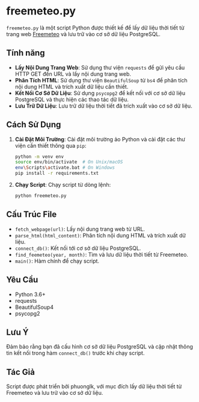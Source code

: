 # freemeteo.py

`freemeteo.py` là một script Python được thiết kế để lấy dữ liệu thời tiết từ trang web [Freemeteo](https://freemeteo.vn) và lưu trữ vào cơ sở dữ liệu PostgreSQL.

## Tính năng

- **Lấy Nội Dung Trang Web**: Sử dụng thư viện `requests` để gửi yêu cầu HTTP GET đến URL và lấy nội dung trang web.
- **Phân Tích HTML**: Sử dụng thư viện `BeautifulSoup` từ `bs4` để phân tích nội dung HTML và trích xuất dữ liệu cần thiết.
- **Kết Nối Cơ Sở Dữ Liệu**: Sử dụng `psycopg2` để kết nối với cơ sở dữ liệu PostgreSQL và thực hiện các thao tác dữ liệu.
- **Lưu Trữ Dữ Liệu**: Lưu trữ dữ liệu thời tiết đã trích xuất vào cơ sở dữ liệu.

## Cách Sử Dụng

1. **Cài Đặt Môi Trường**: Cài đặt môi trường ảo Python và cài đặt các thư viện cần thiết thông qua `pip`:

    ```sh
    python -m venv env
    source env/bin/activate  # On Unix/macOS
    env\Scripts\activate.bat # On Windows
    pip install -r requirements.txt
    ```

2. **Chạy Script**: Chạy script từ dòng lệnh:

    ```sh
    python freemeteo.py
    ```

## Cấu Trúc File

- `fetch_webpage(url)`: Lấy nội dung trang web từ URL.
- `parse_html(html_content)`: Phân tích nội dung HTML và trích xuất dữ liệu.
- `connect_db()`: Kết nối tới cơ sở dữ liệu PostgreSQL.
- `find_feemeteo(year, month)`: Tìm và lưu dữ liệu thời tiết từ Freemeteo.
- `main()`: Hàm chính để chạy script.

## Yêu Cầu

- Python 3.6+
- requests
- BeautifulSoup4
- psycopg2

## Lưu Ý

Đảm bảo rằng bạn đã cấu hình cơ sở dữ liệu PostgreSQL và cập nhật thông tin kết nối trong hàm `connect_db()` trước khi chạy script.

## Tác Giả

Script được phát triển bởi phuonglk, với mục đích lấy dữ liệu thời tiết từ Freemeteo và lưu trữ vào cơ sở dữ liệu.
